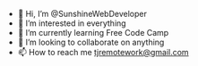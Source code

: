 - 👋 Hi, I’m @SunshineWebDeveloper
- 👀 I’m interested in everything
- 🌱 I’m currently learning Free Code Camp
- 💞️ I’m looking to collaborate on anything
- 📫 How to reach me tjremotework@gmail.com
